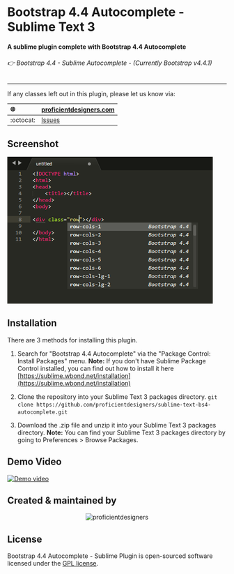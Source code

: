 # Bootstrap 4.4 Autocomplete - Sublime Text 3

#### A sublime plugin complete with Bootstrap 4.4 Autocomplete
###### 👉 Bootstrap 4.4 - Sublime Autocomplete - *(Currently Bootstrap v4.4.1)*
---

If any classes left out in this plugin, please let us know via:

| :globe_with_meridians: 	| [proficientdesigners.com](https://proficientdesigners.com/) |
| :------ 					| :-----  |
| :octocat: 				| [Issues](https://github.com/proficientdesigners/sublime-text-bs4-autocomplete/issues) |


## Screenshot
![screenshot](Screenshot.png)


## Installation
There are 3 methods for installing this plugin.

1. Search for "Bootstrap 4.4 Autocomplete" via the "Package Control: Install Packages" menu.
**Note:** If you don't have Sublime Package Control installed, you can find out how to install it here [https://sublime.wbond.net/installation](https://sublime.wbond.net/installation)

2. Clone the repository into your Sublime Text 3 packages directory.
`git clone https://github.com/proficientdesigners/sublime-text-bs4-autocomplete.git`

3. Download the .zip file and unzip it into your Sublime Text 3 packages directory.
**Note:** You can find your Sublime Text 3 packages directory by going to Preferences > Browse Packages.

## Demo Video

[![Demo video](https://download.proficientdesigners.in/sublime-demo-video-screenshot.png)](https://youtu.be/A0WOxUwaDPI)

## Created & maintained by

<p align="center">
	<img src="https://proficientdesigners.com/img/logo_with_name.svg" width="300px" alt="proficientdesigners">
</p>

## License

Bootstrap 4.4 Autocomplete - Sublime Plugin is open-sourced software licensed under the [GPL license](https://www.gnu.org/licenses/gpl-3.0.en.html).
